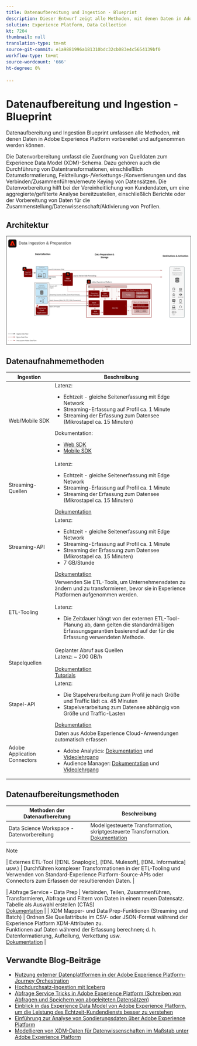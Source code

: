 ```yaml
---
title: Datenaufbereitung und Ingestion - Blueprint
description: Dieser Entwurf zeigt alle Methoden, mit denen Daten in Adobe Experience Platform erfasst und vorbereitet werden können.
solution: Experience Platform, Data Collection
kt: 7204
thumbnail: null
translation-type: tm+mt
source-git-commit: e1a9881996a181310bdc32cb083e4c5654139bf0
workflow-type: tm+mt
source-wordcount: '666'
ht-degree: 0%

---
```



# Datenaufbereitung und Ingestion - Blueprint

Datenaufbereitung und Ingestion Blueprint umfassen alle Methoden, mit denen Daten in Adobe Experience Platform vorbereitet und aufgenommen werden können.

Die Datenvorbereitung umfasst die Zuordnung von Quelldaten zum Experience Data Model (XDM)-Schema. Dazu gehören auch die Durchführung von Datentransformationen, einschließlich Datumsformatierung, Feldteilungs-/Verkettungs-/Konvertierungen und das Verbinden/Zusammenführen/erneute Keying von Datensätzen. Die Datenvorbereitung hilft bei der Vereinheitlichung von Kundendaten, um eine aggregierte/gefilterte Analyse bereitzustellen, einschließlich Berichte oder der Vorbereitung von Daten für die Zusammenstellung/Datenwissenschaft/Aktivierung von Profilen.

## Architektur

<img src="assets/dataingest.svg" alt="Referenzarchitektur für das Datenaufbereitungs- und -aufbereitungs-Blueprint" style="border:1px solid #4a4a4a" />

## Datenaufnahmemethoden

| Ingestion | Beschreibung |
|------------------------------|-----------------------------------------------------------------------------------------------------------------------------------------------------------------------------------------------------------------------------------------------------------------------------------------------------------------------------------------------------------------------------------------------------------------------------------------|
| Web/Mobile SDK | Latenz:<ul><li>Echtzeit - gleiche Seitenerfassung mit Edge Network</li><li>Streaming-Erfassung auf Profil ca. 1 Minute</li><li>Streaming der Erfassung zum Datensee (Mikrostapel ca. 15 Minuten)</ul>Dokumentation: <ul><li>[Web SDK](https://experienceleague.corp.adobe.com/docs/web-sdk.html)</li><li>[Mobile SDK](https://experienceleague.adobe.com/docs/mobile.html?lang=en)</li></ul> |
| Streaming-Quellen | Latenz:<ul><li>Echtzeit - gleiche Seitenerfassung mit Edge Network</li><li>Streaming-Erfassung auf Profil ca. 1 Minute</li><li>Streaming der Erfassung zum Datensee (Mikrostapel ca. 15 Minuten)</li></ul>[Dokumentation](https://experienceleague.adobe.com/docs/experience-platform/sources/home.html?lang=en#connectors) |
| Streaming-API | Latenz:<ul><li>Echtzeit - gleiche Seitenerfassung mit Edge Network</li><li>Streaming-Erfassung auf Profil ca. 1 Minute</li><li>Streaming der Erfassung zum Datensee (Mikrostapel ca. 15 Minuten)</li><li>7 GB/Stunde</li></ul>[Dokumentation](https://experienceleague.adobe.com/docs/experience-platform/ingestion/streaming/overview.html?lang=en#what-can-you-do-with-streaming-ingestion%3F) |
| ETL-Tooling | Verwenden Sie ETL-Tools, um Unternehmensdaten zu ändern und zu transformieren, bevor sie in Experience Platformen aufgenommen werden.<br><br>Latenz:<ul><li>Die Zeitdauer hängt von der externen ETL-Tool-Planung ab, dann gelten die standardmäßigen Erfassungsgarantien basierend auf der für die Erfassung verwendeten Methode.</li></ul> |
| Stapelquellen | Geplanter Abruf aus Quellen<br>Latenz: ~ 200 GB/h<br><br>[Dokumentation](https://experienceleague.adobe.com/docs/experience-platform/sources/home.html?lang=en#connectors)<br>[Tutorials](https://experienceleague.adobe.com/docs/platform-learn/tutorials/sources/overview.html) |
| Stapel-API | Latenz:<ul><li>Die Stapelverarbeitung zum Profil je nach Größe und Traffic lädt ca. 45 Minuten</li><li>Stapelverarbeitung zum Datensee abhängig von Größe und Traffic-Lasten</li></ul>[Dokumentation](https://experienceleague.adobe.com/docs/experience-platform/ingestion/batch/overview.html?lang=en#batch) |
| Adobe Application Connectors | Daten aus Adobe Experience Cloud-Anwendungen automatisch erfassen<ul><li>Adobe Analytics: [Dokumentation](https://experienceleague.adobe.com/docs/experience-platform/sources/connectors/adobe-applications/analytics.html?lang=en#connectors) und [Videolehrgang](https://experienceleague.adobe.com/docs/platform-learn/tutorials/sources/ingest-data-from-adobe-analytics.html)</li><li>Audience Manager: [Dokumentation](https://experienceleague.adobe.com/docs/experience-platform/sources/connectors/adobe-applications/audience-manager.html?lang=en#connectors) und [Videolehrgang](https://experienceleague.adobe.com/docs/platform-learn/tutorials/sources/ingest-data-from-aam.html)</li></ul> |


## Datenaufbereitungsmethoden

| Methoden der Datenaufbereitung | Beschreibung |
|------------------------------------------------------------|------------------------------------------------------------------------------------------------------------------------------------------------------------------------------------------------------------------------------------------------------------------------------------------------|
| Data Science Workspace - Datenvorbereitung | Modellgesteuerte Transformation, skriptgesteuerte Transformation.<br>[Dokumentation](https://experienceleague.adobe.com/docs/experience-platform/data-science-workspace/home.html?lang=en) |
>[!NOTE]
>
>| Externes ETL-Tool ([!DNL Snaplogic], [!DNL Mulesoft], [!DNL Informatica] usw.) | Durchführen komplexer Transformationen in der ETL-Tooling und Verwenden von Standard-Experience Platform-Source-APIs oder Connectors zum Erfassen der resultierenden Daten.                                                                                                                                                               |

| Abfrage Service - Data Prep                                  | Verbinden, Teilen, Zusammenführen, Transformieren, Abfrage und Filtern von Daten in einem neuen Datensatz. Tabelle als Auswahl erstellen (CTAS) <br>[Dokumentation](https://experienceleague.adobe.com/docs/experience-platform/query/home.html?lang=en#sql)                                                                       |
| XDM Mapper- und Data Prep-Funktionen (Streaming und Batch)     | Ordnen Sie Quellattribute im CSV- oder JSON-Format während der Experience Platform XDM-Attributen zu.<br>Funktionen auf Daten während der Erfassung berechnen; d. h. Datenformatierung, Aufteilung, Verkettung usw.<br>[Dokumentation](https://experienceleague.adobe.com/docs/experience-platform/data-prep/home.html?lang=en) |

## Verwandte Blog-Beiträge

* [Nutzung externer Datenplattformen in der Adobe Experience Platform-Journey Orchestration](https://medium.com/adobetech/leveraging-external-data-platforms-in-adobe-experience-platform-journey-orchestration-54fc6134fe17?source=your_stories_page-------------------------------------)
* [Hochdurchsatz-Ingestion mit Iceberg](https://medium.com/adobetech/high-throughput-ingestion-with-iceberg-ccf7877a413f?source=your_stories_page-------------------------------------)
* [Abfrage Service Tricks in Adobe Experience Platform (Schreiben von Abfragen und Speichern von abgeleiteten Datensätzen)](https://medium.com/adobetech/query-service-tricks-in-adobe-experience-platform-writing-queries-and-storing-derived-datasets-eaee0d6d683e?source=your_stories_page-------------------------------------)
* [Einblick in das Experience Data Model von Adobe Experience Platform, um die Leistung des Echtzeit-Kundendiensts besser zu verstehen](https://medium.com/adobetech/digging-into-adobe-experience-platforms-experience-data-model-to-more-fully-understand-the-power-3e109271e04f?source=your_stories_page-------------------------------------)
* [Einführung zur Analyse von Sondierungsdaten über Adobe Experience Platform](https://medium.com/adobetech/an-introductory-look-at-exploratory-data-analysis-on-adobe-experience-platform-1bfce7501d9a?source=your_stories_page-------------------------------------)
* [Modellieren von XDM-Daten für Datenwissenschaften im Maßstab unter Adobe Experience Platform](https://medium.com/adobetech/modeling-xdm-data-for-data-science-at-scale-on-adobe-experience-platform-222bb2a6dbf7?source=your_stories_page-------------------------------------)

